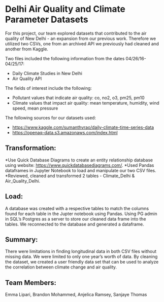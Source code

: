 # Delhi Air Quality and Climate Parameter Datasets
For this project, our team explored datasets that contributed to the air quality of New Delhi - an expansion from our previous work. 
Therefore we utilized two CSVs, one from an archived API we previously had cleaned and another from Kaggle.

Two files included the following information from the dates 04/26/16-04/25/17:
* Daily Climate Studies in New Delhi
* Air Quality API

The fields of interest include the following:
* Pollutant values that indicate air quality: co, no2, o3, pm25, pm10
* Climate values that impact air quality: mean temperature, humidity, wind speed, mean pressure

The following sources for our datasets used:
* https://www.kaggle.com/sumanthvrao/daily-climate-time-series-data 
* https://openaq-data.s3.amazonaws.com/index.html

## Transformation:
*Use Quick Database Diagrams to create an entity relationship database using website: https://www.quickdatabasediagrams.com/.
*Used Pandas dataframes in Jupyter Notebook to load and manipulate our two CSV files.
*Reviewed, cleaned and transformed 2 tables - Climate_Delhi & Air_Quality_Delhi.

## Load:
A database was created with a respective tables to match the columns found for each table in the Jupter notebook using Pandas. 
Using PG admin in SQL’s Postgres as a server to store our cleaned data frame into the tables. 
We reconnected to the database and generated a dataframe.

## Summary:
There were limitations in finding longitudinal data in both CSV files without missing data. 
We were limited to only one year’s worth of data. 
By cleaning the dataset, we created a user friendly data set that can be used to analyze the correlation between climate change and air quality.

## Team Members: 
Emma Lipari, Brandon Mohammed, Anjelica Ramsey, Sanjaye Thomas

